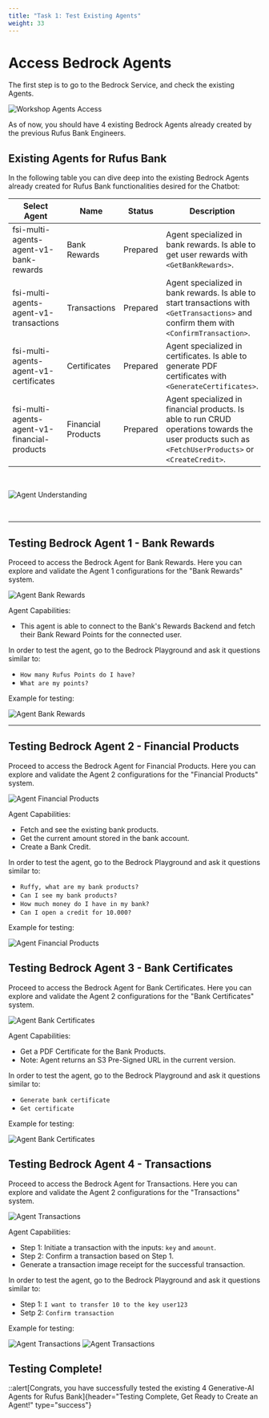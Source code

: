 ```yaml
---
title: "Task 1: Test Existing Agents"
weight: 33
---
```


# Access Bedrock Agents

The first step is to go to the Bedrock Service, and check the existing Agents.

![Workshop Agents Access](/static/03-images/workshop-agents-01.gif)

As of now, you should have 4 existing Bedrock Agents already created by the previous Rufus Bank Engineers.

## Existing Agents for Rufus Bank

In the following table you can dive deep into the existing Bedrock Agents already created for Rufus Bank functionalities desired for the Chatbot:

| Select Agent                                 | Name               | Status   | Description                                                                                                                                          |
| -------------------------------------------- | ------------------ | -------- | ---------------------------------------------------------------------------------------------------------------------------------------------------- |
| fsi-multi-agents-agent-v1-bank-rewards       | Bank Rewards       | Prepared | Agent specialized in bank rewards. Is able to get user rewards with `<GetBankRewards>`.                                                              |
| fsi-multi-agents-agent-v1-transactions       | Transactions       | Prepared | Agent specialized in bank rewards. Is able to start transactions with `<GetTransactions>` and confirm them with `<ConfirmTransaction>`.              |
| fsi-multi-agents-agent-v1-certificates       | Certificates       | Prepared | Agent specialized in certificates. Is able to generate PDF certificates with `<GenerateCertificates>`.                                               |
| fsi-multi-agents-agent-v1-financial-products | Financial Products | Prepared | Agent specialized in financial products. Is able to run CRUD operations towards the user products such as `<FetchUserProducts>` or `<CreateCredit>`. |

<br>

![Agent Understanding](/static/03-images/workshop-agents-00.png)

<br>

---

## Testing Bedrock Agent 1 - Bank Rewards

Proceed to access the Bedrock Agent for Bank Rewards. Here you can explore and validate the Agent 1 configurations for the "Bank Rewards" system.

![Agent Bank Rewards](/static/03-images/workshop-agents-02.png)

Agent Capabilities:

- This agent is able to connect to the Bank's Rewards Backend and fetch their Bank Reward Points for the connected user.

In order to test the agent, go to the Bedrock Playground and ask it questions similar to:

- `How many Rufus Points do I have?`
- `What are my points?`

Example for testing:

![Agent Bank Rewards](/static/03-images/workshop-agents-03.gif)

---

## Testing Bedrock Agent 2 - Financial Products

Proceed to access the Bedrock Agent for Financial Products. Here you can explore and validate the Agent 2 configurations for the "Financial Products" system.

![Agent Financial Products](/static/03-images/workshop-agents-04.png)

Agent Capabilities:

- Fetch and see the existing bank products.
- Get the current amount stored in the bank account.
- Create a Bank Credit.

In order to test the agent, go to the Bedrock Playground and ask it questions similar to:

- `Ruffy, what are my bank products?`
- `Can I see my bank products?`
- `How much money do I have in my bank?`
- `Can I open a credit for 10.000?`

Example for testing:

![Agent Financial Products](/static/03-images/workshop-agents-05.gif)

## Testing Bedrock Agent 3 - Bank Certificates

Proceed to access the Bedrock Agent for Bank Certificates. Here you can explore and validate the Agent 2 configurations for the "Bank Certificates" system.

![Agent Bank Certificates](/static/03-images/workshop-agents-06.png)

Agent Capabilities:

- Get a PDF Certificate for the Bank Products.
- Note: Agent returns an S3 Pre-Signed URL in the current version.

In order to test the agent, go to the Bedrock Playground and ask it questions similar to:

- `Generate bank certificate`
- `Get certificate`

Example for testing:

![Agent Bank Certificates](/static/03-images/workshop-agents-07.gif)

## Testing Bedrock Agent 4 - Transactions

Proceed to access the Bedrock Agent for Transactions. Here you can explore and validate the Agent 2 configurations for the "Transactions" system.

![Agent Transactions](/static/03-images/workshop-agents-08.png)

Agent Capabilities:

- Step 1: Initiate a transaction with the inputs: `key` and `amount`.
- Step 2: Confirm a transaction based on Step 1.
- Generate a transaction image receipt for the successful transaction.

In order to test the agent, go to the Bedrock Playground and ask it questions similar to:

- Step 1: `I want to transfer 10 to the key user123`
- Setp 2: `Confirm transaction`

Example for testing:

![Agent Transactions](/static/03-images/workshop-agents-09.png)
![Agent Transactions](/static/03-images/workshop-agents-10.png)

## Testing Complete!

::alert[Congrats, you have successfully tested the existing 4 Generative-AI Agents for Rufus Bank]{header="Testing Complete, Get Ready to Create an Agent!" type="success"}
